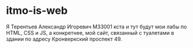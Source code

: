 # itmo-is-web
Я Терентьев Александр Игоревич M33001 кста и тут будут мои лабы по HTML, CSS и JS, а конкретнее, мой сайт, связанный с туалетами в здании по адресу Кронверкский проспект 49.
